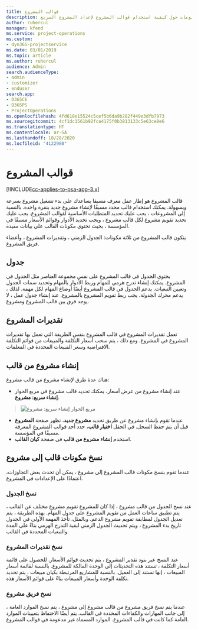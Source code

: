 ```yaml
---
title: قوالب المشروع
description: يقدم هذا الموضوع معلومات حول كيفية استخدام قوالب المشروع لإعداد المشروع السريع.
author: ruhercul
manager: kfend
ms.service: project-operations
ms.custom:
- dyn365-projectservice
ms.date: 03/01/2019
ms.topic: article
ms.author: ruhercul
audience: Admin
search.audienceType:
- admin
- customizer
- enduser
search.app:
- D365CE
- D365PS
- ProjectOperations
ms.openlocfilehash: 4fd618e15524c5cef5b6da9b282f449e3dfb7973
ms.sourcegitcommit: 4cf1dc1561b92fca4175f0b3813133c5e63ce8e6
ms.translationtype: HT
ms.contentlocale: ar-SA
ms.lasthandoff: 10/28/2020
ms.locfileid: "4122980"
---
```

# <a name="project-templates"></a>قوالب المشروع 

[!INCLUDE[cc-applies-to-psa-app-3.x](../includes/cc-applies-to-psa-app-3x.md)]

قالب المشروع هو إطار عمل معرف مسبقا يساعدك على بدء تشغيل مشروع بسرعة وبسهولة. يمكنك استخدام قالب محدد مسبقًا لإنشاء مشروع جديد بنقرة واحدة. بالنسبة إلى المشروعات ، يجب عليك تحديد المتطلبات الأساسية لقوالب المشروع. يجب عليك تحديد تقويم مشروع لكل قالب مشروع ، ويجب تحديد الأدوار وقوائم الأسعار مسبقًا في المؤسسة ، بحيث تحتوي مكونات القالب على بيانات مفيدة.

يتكون قالب المشروع من ثلاثة مكونات: الجدول الزمني ، وتقديرات المشروع ، وأعضاء فريق المشروع.

## <a name="schedule"></a>جدول

يحتوي الجدول في قالب المشروع على نفس مجموعة العناصر مثل الجدول في المشروع. يمكنك إنشاء تدرج هرمي للمهام وربط الأدوار بالمهام وتحديد سمات الجدول وتعيين التبعيات. يدعم الجدول في قالب المشروع أيضًا أوضاع المهام لكل مهمة. لذلك ، يدعم محرك الجدولة. يجب ربط تقويم المشروع بالمشروع. عند إنشاء جدول عمل ، لا يوجد فرق بين قالب المشروع ومشروع.

## <a name="project-estimates"></a>تقديرات المشروع

تعمل تقديرات المشروع في قالب المشروع بنفس الطريقة التي تعمل بها تقديرات المشروع في المشروع. ومع ذلك ، يتم سحب أسعار التكلفة والمبيعات من قوائم التكلفة الافتراضية وسعر المبيعات المحددة في المعلمات.

## <a name="creating-a-project-from-a-template"></a>إنشاء مشروع من قالب
 
هناك عدة طرق لإنشاء مشروع من قالب مشروع:

- عند إنشاء مشروع من عرض أسعار، يمكنك تحديد قالب مشروع في مربع الحوار **إنشاء سريع: مشروع**.

> ![مربع الحوار إنشاء سريع: مشروع](media/project-11.png)

- عندما تقوم بإنشاء مشروع عن طريق تحديد **مشروع جديد**، تظهر صفحة **المشروع** قبل أن يتم حفظ السجل. في الحقل **اختيار قالب**، حدد أحد قوالب المشروع المعرفة مسبقًا في المؤسسة.
- استخدم **إنشاء مشروع من قالب** في صفحة **كيان القالب**.

## <a name="copying-components-of-template-to-project"></a>نسخ مكونات قالب إلى مشروع

عندما تقوم بنسخ مكونات قالب المشروع إلى مشروع ، يمكن أن تحدث بعض التجاوزات، اعتمادًا على الإعدادات في المشروع.

### <a name="copying-the-schedule"></a>نسخ الجدول

عند نسخ الجدول من قالب مشروع ، إذا كان للمشروع تقويم مشروع مختلف عن القالب ، يتم تطبيق ساعات العمل من تقويم المشروع على جدول المهام. بهذه الطريقة ، يتم تعديل الجدول لمطابقة تقويم مشروع الدعم. وبالمثل، تأخذ المهمة الأولى في الجدول تاريخ بدء المشروع ، ويتم تحديث الجدول الزمني لبقية التدرج الهرمي بناءً على المدة والتبعيات المحددة في القالب. 

### <a name="copying-project-estimates"></a>نسخ تقديرات المشروع 

عند النسخ عبر بنود تقدير المشروع ، يتم تحديث قوائم الأسعار. للحصول على قائمة أسعار التكلفة ، تستند هذه التحديثات إلى الوحدة المالكة للمشروع. بالنسبة لقائمة أسعار المبيعات ، إنها تستند إلى العميل. بالنسبة للمشاريع المرتبطة بكيان مبيعات ، يتم تحديد تكلفة الوحدة وأسعار المبيعات بناءً على قوائم الأسعار هذه.

### <a name="copying-a-project-team"></a>نسخ فريق مشروع

عندما يتم نسخ فريق مشروع من قالب مشروع إلى مشروع ، يتم نسخ الموارد العامة ، إلى جانب المهارات والكفاءات المحددة في القالب. يتم أيضًا الاحتفاظ بتعيينات الموارد العامة كما كانت في قالب المشروع. الموارد المسماة غير مدعومة في قوالب المشروع.
